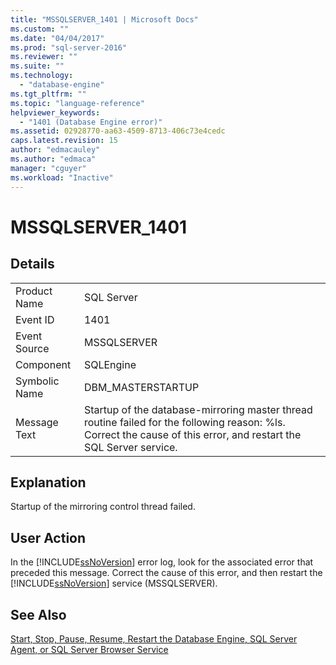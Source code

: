 ```yaml
---
title: "MSSQLSERVER_1401 | Microsoft Docs"
ms.custom: ""
ms.date: "04/04/2017"
ms.prod: "sql-server-2016"
ms.reviewer: ""
ms.suite: ""
ms.technology: 
  - "database-engine"
ms.tgt_pltfrm: ""
ms.topic: "language-reference"
helpviewer_keywords: 
  - "1401 (Database Engine error)"
ms.assetid: 02928770-aa63-4509-8713-406c73e4cedc
caps.latest.revision: 15
author: "edmacauley"
ms.author: "edmaca"
manager: "cguyer"
ms.workload: "Inactive"
---
```

# MSSQLSERVER_1401
  
## Details  
  
|||  
|-|-|  
|Product Name|SQL Server|  
|Event ID|1401|  
|Event Source|MSSQLSERVER|  
|Component|SQLEngine|  
|Symbolic Name|DBM_MASTERSTARTUP|  
|Message Text|Startup of the database-mirroring master thread routine failed for the following reason: %ls. Correct the cause of this error, and restart the SQL Server service.|  
  
## Explanation  
Startup of the mirroring control thread failed.  
  
## User Action  
In the [!INCLUDE[ssNoVersion](../../includes/ssnoversion-md.md)] error log, look for the associated error that preceded this message. Correct the cause of this error, and then restart the [!INCLUDE[ssNoVersion](../../includes/ssnoversion-md.md)] service (MSSQLSERVER).  
  
## See Also  
[Start, Stop, Pause, Resume, Restart the Database Engine, SQL Server Agent, or SQL Server Browser Service](~/database-engine/configure-windows/start-stop-pause-resume-restart-sql-server-services.md)  
  
